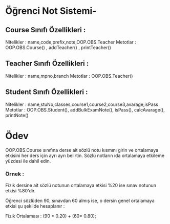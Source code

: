 # Öğrenci Not Sistemi-

## Course Sınıfı Özellikleri :

Nitelikler : name,code,prefix,note,OOP.OBS.Teacher Metotlar : OOP.OBS.Course() , addTeacher() , printTeacher()

## Teacher Sınıfı Özellikleri  :

Nitelikler : name,mpno,branch Metotlar : OOP.OBS.Teacher()

## Student Sınıfı Özellikleri :

Nitelikler : name,stuNo,classes,course1,course2,course3,avarage,isPass Metotlar : OOP.OBS.Student(), addBulkExamNote(), isPass(), calcAvarage(), printNote()

# Ödev

OOP.OBS.Course sınıfına derse ait sözlü notu kısmını girin ve ortalamaya etkisini her ders için ayrı ayrı belirtin. Sözlü notların ıda ortalamaya etkileme yüzdesi ile dahil edin.

### Örnek : 

Fizik dersine ait sözlü notunun ortalamaya etkisi %20 ise sınav notunun etkisi %80'dir.

Öğrenci sözlüden 90, sınavdan 60 almış ise, o dersin genel ortalamaya etkisi şu şekilde hesaplanır :

Fizik Ortalaması : (90 * 0.20) + (60* 0.80);
